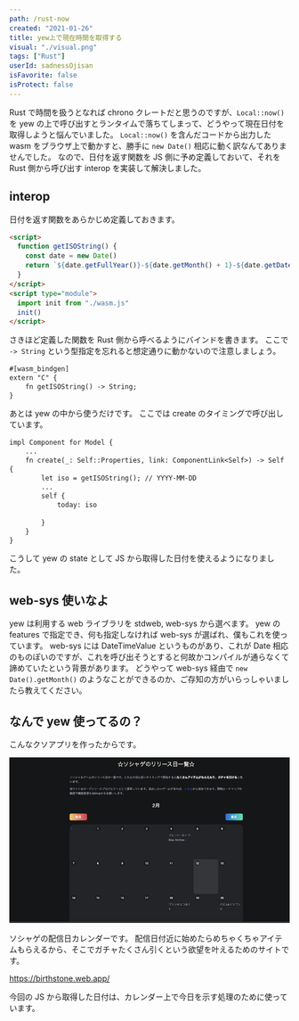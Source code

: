```yaml
---
path: /rust-now
created: "2021-01-26"
title: yew上で現在時間を取得する
visual: "./visual.png"
tags: ["Rust"]
userId: sadnessOjisan
isFavorite: false
isProtect: false
---
```


Rust で時間を扱うとなれば chrono クレートだと思うのですが、`Local::now()` を yew の上で呼び出すとランタイムで落ちてしまって、どうやって現在日付を取得しようと悩んでいました。
`Local::now()` を含んだコードから出力した wasm をブラウザ上で動かすと、勝手に `new Date()` 相応に動く訳なんてありませんでした。
なので、日付を返す関数を JS 側に予め定義しておいて、それを Rust 側から呼び出す interop を実装して解決しました。

## interop

日付を返す関数をあらかじめ定義しておきます。

```html
<script>
  function getISOString() {
    const date = new Date()
    return `${date.getFullYear()}-${date.getMonth() + 1}-${date.getDate()}`
  }
</script>
<script type="module">
  import init from "./wasm.js"
  init()
</script>
```

さきほど定義した関数を Rust 側から呼べるようにバインドを書きます。
ここで `-> String` という型指定を忘れると想定通りに動かないので注意しましょう。

```
#[wasm_bindgen]
extern "C" {
    fn getISOString() -> String;
}
```

あとは yew の中から使うだけです。
ここでは create のタイミングで呼び出しています。

```
impl Component for Model {
    ...
    fn create(_: Self::Properties, link: ComponentLink<Self>) -> Self {
        let iso = getISOString(); // YYYY-MM-DD
        ...
        self {
            today: iso

        }
    }
}
```

こうして yew の state として JS から取得した日付を使えるようになりました。

## web-sys 使いなよ

yew は利用する web ライブラリを stdweb, web-sys から選べます。
yew の features で指定でき、何も指定しなければ web-sys が選ばれ、僕もこれを使っています。
web-sys には DateTimeValue というものがあり、これが Date 相応のものぽいのですが、これを呼び出そうとすると何故かコンパイルが通らなくて諦めていたという背景があります。
どうやって web-sys 経由で `new Date().getMonth()` のようなことができるのか、ご存知の方がいらっしゃいましたら教えてください。

## なんで yew 使ってるの？

こんなクソアプリを作ったからです。

![石一覧](isi.png)

ソシャゲの配信日カレンダーです。
配信日付近に始めたらめちゃくちゃアイテムもらえるから、そこでガチャたくさん引くという欲望を叶えるためのサイトです。

https://birthstone.web.app/

今回の JS から取得した日付は、カレンダー上で今日を示す処理のために使っています。
